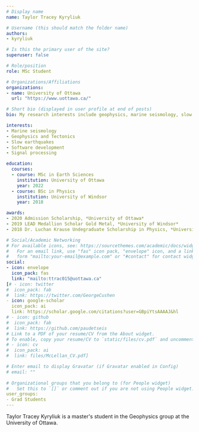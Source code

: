 ```yaml
---
# Display name
name: Taylor Tracey Kyryliuk

# Username (this should match the folder name)
authors:
- kyryliuk

# Is this the primary user of the site?
superuser: false

# Role/position
role: MSc Student

# Organizations/Affiliations
organizations:
- name: University of Ottawa
  url: "https://www.uottawa.ca/"

# Short bio (displayed in user profile at end of posts)
bio: My research interests include geophysics, marine seismology, slow earthquakes, tectonics, signal processing and software development.

interests:
- Marine seismology
- Geophysics and Tectonics
- Slow earthquakes
- Software development
- Signal processing

education:
  courses:
  - course: MSc in Earth Sciences
    institution: University of Ottawa
    year: 2022
  - course: BSc in Physics
    institution: University of Windsor
    year: 2018

awards:
- 2020 Admission Scholarship, *University of Ottawa*
- 2019 LEAD Medallion Scholar Gold Metal, *University of Windsor*
- 2018 Dr. Luchan Krause Undegraduate Scholarship in Physics, *University of Windsor Physics Department*

# Social/Academic Networking
# For available icons, see: https://sourcethemes.com/academic/docs/widgets/#icons
#   For an email link, use "fas" icon pack, "envelope" icon, and a link in the
#   form "mailto:your-email@example.com" or "#contact" for contact widget.
social:
- icon: envelope
  icon_pack: fas
  link: "mailto:ttrac015@uottawa.ca"
[# - icon: twitter
#  icon_pack: fab
#  link: https://twitter.com/GeorgeCushen
- icon: google-scholar
  icon_pack: ai
  link: https://scholar.google.com/citations?user=GBpiYtsAAAAJ&hl
# - icon: github
#  icon_pack: fab
#  link: https://github.com/paudetseis
# Link to a PDF of your resume/CV from the About widget.
# To enable, copy your resume/CV to `static/files/cv.pdf` and uncomment the lines below.  
# - icon: cv
#  icon_pack: ai
#  link: files/McLellan_CV.pdf]

# Enter email to display Gravatar (if Gravatar enabled in Config)
# email: ""
  
# Organizational groups that you belong to (for People widget)
#   Set this to `[]` or comment out if you are not using People widget.  
user_groups:
- Grad Students
---
```


Taylor Tracey Kyryliuk is a master's student in the Geophysics group at the University of Ottawa.

